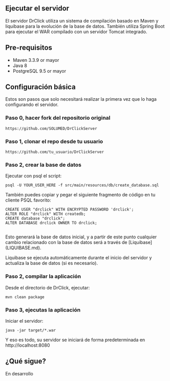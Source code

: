 ## Ejecutar el servidor 
El servidor DrClick utiliza un sistema de compilación basado en Maven y liquibase para la evolución de la base de datos. También utiliza Spring Boot para ejecutar el WAR compilado con un servidor Tomcat integrado.

## Pre-requisitos

* Maven 3.3.9 or mayor
* Java 8
* PostgreSQL 9.5 or mayor

## Configuración básica

Estos son pasos que solo necesitará realizar la primera vez que lo haga
configurando el servidor.

### Paso 0, hacer fork del repositorio original

```shell
https://github.com/SOLUMED/DrClickServer
```

### Paso 1, clonar el repo desde tu usuario

```shell
https://github.com/tu_usuario/DrClickServer
```
### Paso 2, crear la base de datos

Ejecutar con psql el script:

```shell
psql -U YOUR_USER_HERE -f src/main/resources/db/create_database.sql
```

También puedes copiar y pegar el siguiente fragmento de código en tu cliente PSQL favorito:

```
CREATE USER "drclick" WITH ENCRYPTED PASSWORD 'drclick';
ALTER ROLE "drclick" WITH createdb;
CREATE database "drclick";
ALTER DATABASE drclick OWNER TO drclick;
       
```

Esto generará la base de datos inicial, y a partir de este punto cualquier cambio relacionado con la base de datos será a través de [Liquibase] (LIQUIBASE.md).

Liquibase se ejecuta automáticamente durante el inicio del servidor y actualiza la base de datos (si es necesario).

### Paso 2, compilar la aplicación

Desde el directorio de DrClick, ejecutar:

```shell
mvn clean package
```

### Paso 3, ejecutas la aplicación

Iniciar el servidor:

```shell
java -jar target/*.war
```

Y eso es todo, su servidor se iniciará de forma predeterminada en http://localhost:8080

## ¿Qué sigue?

En desarrollo